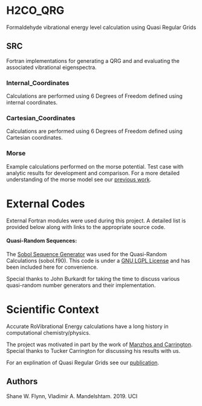 # H2CO_QRG
Formaldehyde vibrational energy level calculation using Quasi Regular Grids


## SRC 
Fortran implementations for generating a QRG and and evaluating the 
associated vibrational eigenspectra. 


### Internal_Coordinates
Calculations are performed using 6 Degrees of Freedom defined using internal 
coordinates.

### Cartesian_Coordinates
Calculations are performed using 6 Degrees of Freedom defined using Cartesian
coordinates.

### Morse
Example calculations performed on the morse potential. Test case with 
analytic results for development and comparison. For a more detailed 
understanding of the morse model see our 
[previous work](https://github.com/swflynn/Quasi_Regular_Grids).

# External Codes
External Fortran modules were used during this project.
A detailed list is provided below along with links to the appropriate source code.

#### Quasi-Random Sequences:
The [Sobol Sequence Generator](https://people.sc.fsu.edu/~jburkardt/f_src/sobol/sobol.html)
was used for the Quasi-Random Calculations (sobol.f90).
This code is under a [GNU LGPL License](https://www.gnu.org/licenses/lgpl-3.0.en.html)
and has been included here for convenience.

Special thanks to John Burkardt for taking the time to discuss various
quasi-random number generators and their implementation.

# Scientific Context
Accurate RoVibrational Energy calculations have a long history in computational
chemistry/physics.

The project was motivated in part by the work of
[Manzhos and Carrington](https://aip.scitation.org/doi/full/10.1063/1.4971295).
Special thanks to Tucker Carrington for discussing his results with us.

For an explination of Quasi Regular Grids see our 
[publication](https://aip.scitation.org/doi/full/10.1063/1.5134677).


## Authors
Shane W. Flynn, Vladimir A. Mandelshtam. 2019. UCI

